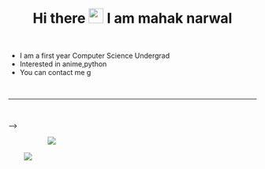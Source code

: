 <h1 align = "center"> Hi there <img src="https://raw.githubusercontent.com/MartinHeinz/MartinHeinz/master/wave.gif" width="30px"> I am mahak narwal </h1>
<br />

- I am a first year Computer Science Undergrad
- Interested in anime,python 
- You can contact me
g

<br />

<hr />

<br />

-->
<div align = "center" style="display: flex; flex-direction: row;">
 <img class="img" style = "padding:2rem" src="https://github-readme-stats.vercel.app/api?username=Stormbreakerr20&count_private=true&show_icons=true&theme=tokyonight&hide=stars" />
 <img class="img" src="https://github-readme-stats.vercel.app/api/top-langs/?username=Stormbreakerr20&layout=compact&theme=tokyonight" />
</div>
